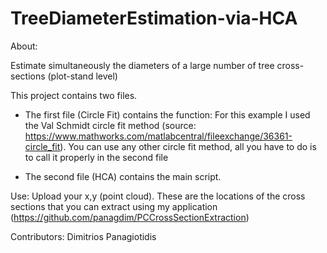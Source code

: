 # TreeDiameterEstimation-via-HCA

About: 

Estimate simultaneously the diameters of a large number of tree cross-sections (plot-stand level)

This project contains two files. 
- The first file (Circle Fit) contains the function: For this example I used the Val Schmidt circle fit method (source: https://www.mathworks.com/matlabcentral/fileexchange/36361-circle_fit). 
You can use any other circle fit method, all you have to do is to call it properly in the second file

- The second file (HCA) contains the main script.

Use: Upload your x,y (point cloud). These are the locations of the cross sections that you can extract using my application (https://github.com/panagdim/PCCrossSectionExtraction)


Contributors: Dimitrios Panagiotidis
